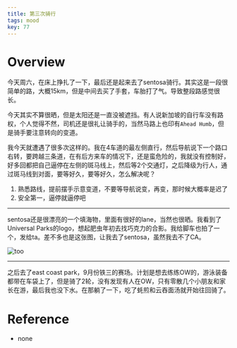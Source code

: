 ```yaml
---
title: 第三次骑行
tags: mood
key: 77
---
```


# Overview
今天周六，在床上挣扎了一下，最后还是起来去了sentosa骑行。其实这是一段很简单的路，大概15km，但是中间去买了手套，车胎打了气。导致整段路感觉很长。

今天其实不算很晒，但是太阳还是一直没被遮挡。有人说新加坡的自行车没有路权，个人觉得不然，司机还是很礼让骑手的，当然马路上也印有`Ahead Humb`，但是骑手要注意转向的变道。

我今天就遭遇了很多次这样的。我在4车道的最左侧直行，然后导航说下一个路口右转，要跨越三条道，在有后方来车的情况下，还是蛮危险的，我就没有控制好，好多回都把自己逼停在左侧的斑马线上，然后等2个交通灯，之后降级为行人，通过斑马线到对面，要等好久，要等好久，怎么解决呢？
1. 熟悉路线，提前摆手示意变道，不要等导航说变，再变，那时候大概率是迟了
2. 安全第一，逼停就逼停吧


----
sentosa还是很漂亮的一个填海物，里面有很好的lane，当然也很晒。我看到了Universal Parks的logo，想起肥虫年初去找巧克力的合影。我给脚车也拍了一个，发给ta。差不多也是这张图，让我去了sentosa，虽然我去不了CA。

![too](https://user-images.githubusercontent.com/8369671/62412626-f916fa80-b637-11e9-8748-e0867cf9c035.png)

----
之后去了east coast park，9月份铁三的赛场。计划是想去练练OW的，游泳装备都带在车袋上了，但是骑了2轮，没有发现有人在OW，只有零散几个小朋友和家长在游，最后我也没下水。在那躺了一下，吃了蚝煎和云吞面汤就开始往回骑了。

# Reference
- none
